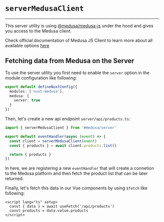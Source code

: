 # `serverMedusaClient`

---

This server utility is using [@medusa/medusa-js](https://www.npmjs.com/package/@medusajs/medusa-js) under the hood and gives you access to the Medusa client.

Check official documentation of Medusa JS Client to learn more about all available options [here](https://docs.medusajs.com/js-client/overview/)

## Fetching data from Medusa on the Server

To use the server utility you first need to enable the `server` option in the module configuration like following:

```ts
export default defineNuxtConfig({
  modules: ['nuxt-medusa'],
  medusa: {
    server: true
  }
})
```

Then, let's create a new api endpoint `server/api/products.ts`:

```ts
import { serverMedusaClient } from '#medusa/server'

export default eventHandler(async (event) => {
  const client = serverMedusaClient(event)
  const { products } = await client.products.list()

  return { products }
})
```

In here, we are registering a new `eventHandler` that will create a connetion to the Medusa platform and then fetch the product list that can be later returned.

Finally, let's fetch this data in our Vue components by using `$fetch` like following:

```vue
<script lang="ts" setup>
  const { data } = await useFetch('/api/products')
  const products = data.value.products
</script>
```
